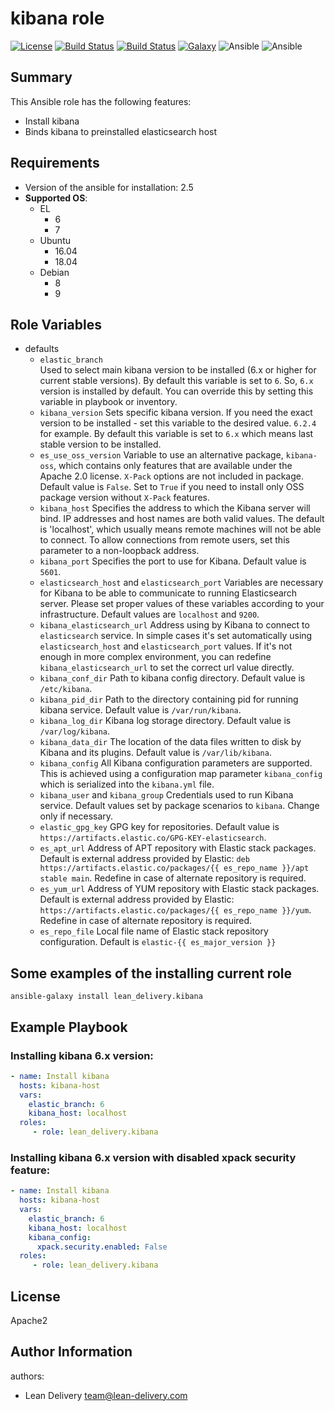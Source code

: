 kibana role
=========
[![License](https://img.shields.io/badge/license-Apache-green.svg?style=flat)](https://raw.githubusercontent.com/lean-delivery/ansible-role-kibana/master/LICENSE)
[![Build Status](https://travis-ci.org/lean-delivery/ansible-role-kibana.svg?branch=master)](https://travis-ci.org/lean-delivery/ansible-role-kibana)
[![Build Status](https://gitlab.com/lean-delivery/ansible-role-kibana/badges/master/build.svg)](https://gitlab.com/lean-delivery/ansible-role-kibana/pipelines)
[![Galaxy](https://img.shields.io/badge/galaxy-lean__delivery.kibana-blue.svg)](https://galaxy.ansible.com/lean_delivery/kibana)
![Ansible](https://img.shields.io/ansible/role/d/29387.svg)
![Ansible](https://img.shields.io/badge/dynamic/json.svg?label=min_ansible_version&url=https%3A%2F%2Fgalaxy.ansible.com%2Fapi%2Fv1%2Froles%2F29387%2F&query=$.min_ansible_version)

## Summary

This Ansible role has the following features:

 - Install kibana
 - Binds kibana to preinstalled elasticsearch host

Requirements
------------

 - Version of the ansible for installation: 2.5
 - **Supported OS**:  
   - EL
     - 6
     - 7
   - Ubuntu
     - 16.04
     - 18.04
   - Debian
     - 8
     - 9

## Role Variables

- defaults
  - `elastic_branch`  
  Used to select main kibana version to be installed (6.x or higher for current stable versions). By default this variable is set to `6`. So, `6.x` version is installed by default. You can override this by setting this variable in playbook or inventory.
  - `kibana_version`
  Sets specific kibana version. If you need the exact version to be installed - set this variable to the desired value. `6.2.4` for example. By default this variable is set to `6.x` which means last stable version to be installed.
  - `es_use_oss_version`
  Variable to use an alternative package, `kibana-oss`, which contains only features that are available under the Apache 2.0 license. `X-Pack` options are not included in package. Default value is `False`. Set to `True` if you need to install only OSS package version without `X-Pack` features.
  - `kibana_host`
  Specifies the address to which the Kibana server will bind. IP addresses and host names are both valid values. The default is 'localhost', which usually means remote machines will not be able to connect. To allow connections from remote users, set this parameter to a non-loopback address.
  - `kibana_port`
  Specifies the port to use for Kibana. Default value is `5601`.
  - `elasticsearch_host` and `elasticsearch_port`
  Variables are necessary for Kibana to be able to communicate to running Elasticsearch server. Please set proper values of these variables according to your infrastructure. Default values are `localhost` and `9200`.
  - `kibana_elasticsearch_url`
  Address using by Kibana to connect to `elasticsearch` service. In simple cases it's set automatically using `elasticsearch_host` and `elasticsearch_port` values. If it's not enough in more complex environment, you can redefine `kibana_elasticsearch_url` to set the correct url value directly.
  - `kibana_conf_dir`
  Path to kibana config directory. Default value is `/etc/kibana`.
  - `kibana_pid_dir`
  Path to the directory containing pid for running kibana service. Default value is `/var/run/kibana`.
  - `kibana_log_dir`
  Kibana log storage directory. Default value is `/var/log/kibana`.
  - `kibana_data_dir`
  The location of the data files written to disk by Kibana and its plugins. Default value is `/var/lib/kibana`.
  - `kibana_config`
  All Kibana configuration parameters are supported. This is achieved using a configuration map parameter `kibana_config` which is serialized into the `kibana.yml` file.
  - `kibana_user` and `kibana_group`
  Credentials used to run Kibana service. Default values set by package scenarios to `kibana`. Change only if necessary.
  - `elastic_gpg_key`
  GPG key for repositories. Default value is `https://artifacts.elastic.co/GPG-KEY-elasticsearch`.
  - `es_apt_url`
  Address of APT repository with Elastic stack packages. Default is external address provided by Elastic: `deb https://artifacts.elastic.co/packages/{{ es_repo_name }}/apt stable main`. Redefine in case of alternate repository is required.
  - `es_yum_url`
  Address of YUM repository with Elastic stack packages. Default is external address provided by Elastic: `https://artifacts.elastic.co/packages/{{ es_repo_name }}/yum`. Redefine in case of alternate repository is required.
  - `es_repo_file`
  Local file name of Elastic stack repository configuration. Default is `elastic-{{ es_major_version }}`

## Some examples of the installing current role

`ansible-galaxy install lean_delivery.kibana`

Example Playbook
----------------

### Installing kibana 6.x version:
```yaml
- name: Install kibana
  hosts: kibana-host
  vars:
    elastic_branch: 6
    kibana_host: localhost
  roles:
     - role: lean_delivery.kibana
```

### Installing kibana 6.x version with disabled xpack security feature:
```yaml
- name: Install kibana
  hosts: kibana-host
  vars:
    elastic_branch: 6
    kibana_host: localhost
    kibana_config:
      xpack.security.enabled: False
  roles:
     - role: lean_delivery.kibana
```

License
-------

Apache2

Author Information
------------------

authors:
  - Lean Delivery <team@lean-delivery.com>
